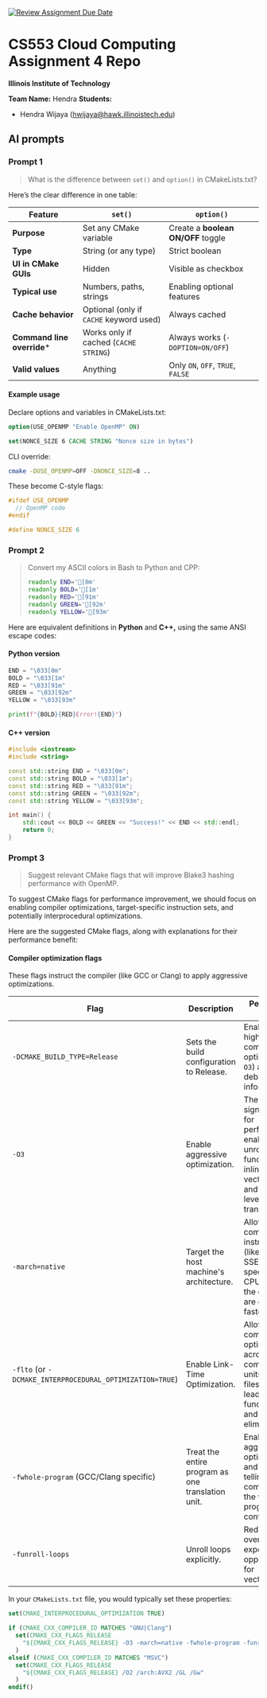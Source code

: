 [![Review Assignment Due Date](https://classroom.github.com/assets/deadline-readme-button-22041afd0340ce965d47ae6ef1cefeee28c7c493a6346c4f15d667ab976d596c.svg)](https://classroom.github.com/a/3z7gXw1N)

# CS553 Cloud Computing Assignment 4 Repo

**Illinois Institute of Technology**

**Team Name:** Hendra
**Students:**
- Hendra Wijaya (hwijaya@hawk.illinoistech.edu)

## AI prompts

### Prompt 1

> What is the difference between `set()` and `option()` in CMakeLists.txt?

Here’s the clear difference in one table:

Feature | `set()` | `option()`
--- | --- | ---
**Purpose** | Set any CMake variable | Create a **boolean ON/OFF** toggle
**Type** | String (or any type) | Strict boolean
**UI in CMake GUIs** | Hidden | Visible as checkbox
**Typical use** | Numbers, paths, strings | Enabling optional features
**Cache behavior** | Optional (only if `CACHE` keyword used) | Always cached
**Command line override*** | Works only if cached (`CACHE STRING`) | Always works (`-DOPTION=ON/OFF`)
**Valid values** | Anything | Only `ON`, `OFF`, `TRUE`, `FALSE`

#### Example usage

Declare options and variables in CMakeLists.txt:

```cmake
option(USE_OPENMP "Enable OpenMP" ON)

set(NONCE_SIZE 6 CACHE STRING "Nonce size in bytes")
```

CLI override:

```sh
cmake -DUSE_OPENMP=OFF -DNONCE_SIZE=8 ..
```

These become C-style flags:

```cpp
#ifdef USE_OPENMP
  // OpenMP code
#endif

#define NONCE_SIZE 6
```

### Prompt 2

> Convert my ASCII colors in Bash to Python and CPP:
>
> ```sh
> readonly END='[0m'
> readonly BOLD='[1m'
> readonly RED='[91m'
> readonly GREEN='[92m'
> readonly YELLOW='[93m'
> ```

Here are equivalent definitions in **Python** and **C++,** using the same ANSI
escape codes:

#### Python version

```py
END = "\033[0m"
BOLD = "\033[1m"
RED = "\033[91m"
GREEN = "\033[92m"
YELLOW = "\033[93m"

print(f"{BOLD}{RED}Error!{END}")
```

#### C++ version

```cpp
#include <iostream>
#include <string>

const std::string END = "\033[0m";
const std::string BOLD = "\033[1m";
const std::string RED = "\033[91m";
const std::string GREEN = "\033[92m";
const std::string YELLOW = "\033[93m";

int main() {
    std::cout << BOLD << GREEN << "Success!" << END << std::endl;
    return 0;
}
```

### Prompt 3

> Suggest relevant CMake flags that will improve Blake3 hashing performance with
  OpenMP.

To suggest CMake flags for performance improvement, we should focus on enabling
compiler optimizations, target-specific instruction sets, and potentially
interprocedural optimizations.

Here are the suggested CMake flags, along with explanations for their
performance benefit:

#### Compiler optimization flags

These flags instruct the compiler (like GCC or Clang) to apply aggressive
optimizations.

Flag | Description | Performance benefit
--- | --- | ---
`-DCMAKE_BUILD_TYPE=Release` | Sets the build configuration to Release. | Enables the highest level of compiler optimization (`-O3`) and disables debug information.
`-O3` | Enable aggressive optimization. | The most significant flag for performance, enabling loop unrolling, function inlining, vectorization, and other high-level transformations.
`-march=native` | Target the host machine's architecture. | Allows the compiler to use instruction sets (like AVX, AVX2, SSE4, etc.) specific to the CPU compiling the code, which are generally faster.
`-flto` (or `-DCMAKE_INTERPROCEDURAL_OPTIMIZATION=TRUE`) | Enable Link-Time Optimization. | Allows the compiler to optimize code across different compilation units (CPP files), which can lead to better function inlining and dead code elimination.
`-fwhole-program` (GCC/Clang specific) | Treat the entire program as one translation unit. | Enables more aggressive optimizations and inlining by telling the compiler it has the whole program context.
`-funroll-loops` | Unroll loops explicitly. | Reduces loop overhead and exposes opportunities for vectorization.

In your `CMakeLists.txt` file, you would typically set these properties:

```cmake
set(CMAKE_INTERPROCEDURAL_OPTIMIZATION TRUE)

if (CMAKE_CXX_COMPILER_ID MATCHES "GNU|Clang")
  set(CMAKE_CXX_FLAGS_RELEASE
    "${CMAKE_CXX_FLAGS_RELEASE} -O3 -march=native -fwhole-program -funroll-loops"
  )
elseif (CMAKE_CXX_COMPILER_ID MATCHES "MSVC")
  set(CMAKE_CXX_FLAGS_RELEASE
    "${CMAKE_CXX_FLAGS_RELEASE} /O2 /arch:AVX2 /GL /Gw"
  )
endif()
```
